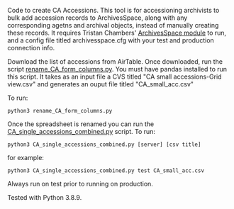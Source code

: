 Code to create CA Accessions. This tool is for accessioning archivists to bulk add accession records to ArchivesSpace, along with any corresponding agetns and archival objects, instead of manually creating these records. It requires Tristan Chambers' [ArchivesSpace module](https://github.com/SmithCollegeLibraries/archivesspace-python) to run, and a config file titled archivesspace.cfg with your test and production connection info.

Download the list of accessions from AirTable. Once downloaded, run the script [rename_CA_form_columns.py](/CA-small-accessions/rename_CA_form_columns.py). You must have pandas installed to run this script.
It takes as an input file a CVS titled "CA small accessions-Grid view.csv" and generates an ouput file titled "CA_small_acc.csv"

To run:
```
python3 rename_CA_form_columns.py
```

Once the spreadsheet is renamed you can run the [CA_single_accessions_combined.py](/CA-small-accessions/CA_single_accessions_combined.py) script.
To run:
```
python3 CA_single_accessions_combined.py [server] [csv title]
```
for example:
```
python3 CA_single_accessions_combined.py test CA_small_acc.csv
```
Always run on test prior to running on production.

Tested with Python 3.8.9.
